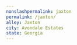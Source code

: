 ```yaml
---
﻿nonslashpermalink: jaxton
permalink: /jaxton/
alley: Jaxton
city: Avondale Estates
state: Georgia
---
```

